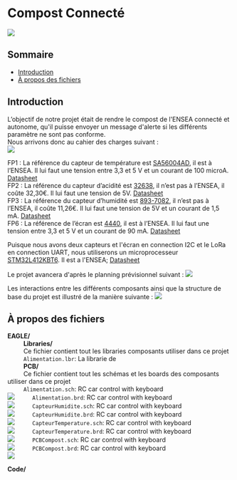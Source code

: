 # Compost Connecté

![](Image/header.jpg)

## Sommaire
- [Introduction](#introduction)
- [À propos des fichiers](#à-propos-des-fichiers) 


## Introduction

L’objectif de notre projet était de rendre le compost de l'ENSEA connecté et autonome, qu'il puisse envoyer un message d'alerte si les différents paramètre ne sont pas conforme.   
Nous arrivons donc au cahier des charges suivant :    
![](Image/CahierDesCharges.png)     

FP1 : La référence du capteur de température est [SA56004AD](https://www.nxp.com/part/SA56004AD#/), il est à l’ENSEA. Il lui faut une tension entre 3,3 et 5 V et un courant de 100 microA. [Datasheet](https://www.nxp.com/docs/en/brochure/75015962.pdf)    
FP2 : La référence du capteur d’acidité est [32638](https://www.gotronic.fr/art-sonde-ph-interface-sen0161-21552.htm), il n’est pas à l’ENSEA, il coûte 32,30€. Il lui faut une tension de 5V. [Datasheet](https://wiki.dfrobot.com/PH_meter_SKU__SEN0161_)    
FP3 : La référence du capteur d’humidité est [893-7082](https://fr.rs-online.com/web/p/capteurs-de-temperature-et-d-humidite/8937082), il n’est pas à l’ENSEA, il coûte 11,26€. Il lui faut une tension de 5V et un courant de 1,5 mA. [Datasheet](https://www.te.com/commerce/DocumentDelivery/DDEController?Action=showdoc&DocId=Data+Sheet%7FHPC052_J%7FA%7Fpdf%7FEnglish%7FENG_DS_HPC052_J_A.pdf%7FCAT-HSC0006)  
FP6 : La référence de l’écran est [4440](https://www.adafruit.com/product/4440), il est à l’ENSEA. Il lui faut une tension entre 3,3 et 5 V et un courant de 90 mA. [Datasheet](https://cdn-learn.adafruit.com/downloads/pdf/monochrome-oled-breakouts.pdf)   
    
Puisque nous avons deux capteurs et l'écran en connection I2C et le LoRa en connection UART, nous utiliserons un microprocesseur [STM32L412KBT6](https://www.digikey.fr/fr/products/detail/stmicroelectronics/STM32L412KBT6/9656219). Il est a l'ENSEA; [Datasheet](https://www.st.com/resource/en/datasheet/stm32l412kb.pdf)   
    
Le projet avancera d'après le planning prévisionnel suivant :
![](Image/Gant.png)   

Les interactions entre les différents composants ainsi que la structure de base du projet est illustré de la manière suivante :
![](Image/DiagrammeDArchitecture.png)


## À propos des fichiers
**EAGLE/**    
  &emsp; &emsp;  **Libraries/**    
  &emsp; &emsp;  Ce fichier contient tout les libraries composants utiliser dans ce projet    
  &emsp; &emsp; `Alimentation.lbr`: La librarie de      
  &emsp; &emsp;  **PCB/**   
  &emsp; &emsp;  Ce fichier contient tout les schémas et les boards des composants utiliser dans ce projet   
  &emsp; &emsp; `Alimentation.sch`: RC car control with keyboard  
  ![](Image/Alimentationsch.png)
  &emsp; &emsp; `Alimentation.brd`: RC car control with keyboard    
  ![](Image/Alimentationbrd.png)
  &emsp; &emsp; `CapteurHumidite.sch`: RC car control with keyboard   
  ![](Image/CapteurHumiditesch.png)
  &emsp; &emsp; `CapteurHumidite.brd`: RC car control with keyboard  
  ![](Image/CapteurHumiditebrd.png)
  &emsp; &emsp; `CapteurTemperature.sch`: RC car control with keyboard   
  ![](Image/CapteurTemperaturesch.png)
  &emsp; &emsp; `CapteurTemperature.brd`: RC car control with keyboard    
  ![](Image/CapteurTemperaturebrd.png)
  &emsp; &emsp; `PCBCompost.sch`: RC car control with keyboard     
  ![](Image/PCBCompostsch.png)
  &emsp; &emsp; `PCBCompost.brd`: RC car control with keyboard    
  ![](Image/PCBCompostbrd.png)    
  
**Code/**
